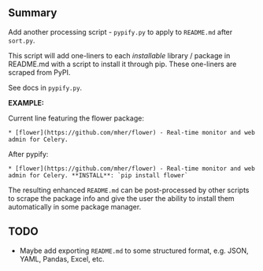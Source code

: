 ## Summary

Add another processing script - `pypify.py` to apply to `README.md` after `sort.py`. 

This script will add one-liners to each _installable_ library / package in 
README.md with a script to install it through pip. These one-liners are scraped from PyPI. 

See docs in `pypify.py`.

**EXAMPLE:**

Current line featuring the flower package:
```
* [flower](https://github.com/mher/flower) - Real-time monitor and web admin for Celery.
```

After pypify:
```
* [flower](https://github.com/mher/flower) - Real-time monitor and web admin for Celery. **INSTALL**: `pip install flower`
```

The resulting enhanced `README.md` can be post-processed by other scripts to scrape the 
package info and give the user the ability to install them automatically in some package manager.

## TODO

- Maybe add exporting `README.md` to some structured format, e.g. JSON, YAML, Pandas, Excel, etc.
